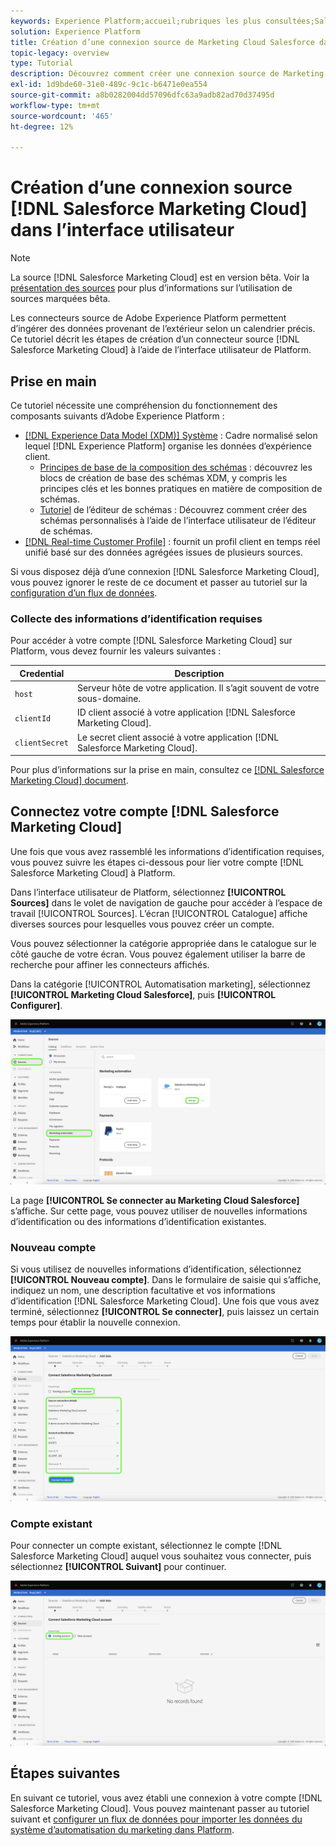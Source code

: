 ```yaml
---
keywords: Experience Platform;accueil;rubriques les plus consultées;Salesforce marketing cloud;Salesforce Marketing Cloud
solution: Experience Platform
title: Création d’une connexion source de Marketing Cloud Salesforce dans l’interface utilisateur
topic-legacy: overview
type: Tutorial
description: Découvrez comment créer une connexion source de Marketing Cloud Salesforce à l’aide de l’interface utilisateur de Adobe Experience Platform.
exl-id: 1d9bde60-31e0-489c-9c1c-b6471e0ea554
source-git-commit: a8b0282004dd57096dfc63a9adb82ad70d37495d
workflow-type: tm+mt
source-wordcount: '465'
ht-degree: 12%

---
```


# Création d’une connexion source [!DNL Salesforce Marketing Cloud] dans l’interface utilisateur

>[!NOTE]
>
> La source [!DNL Salesforce Marketing Cloud] est en version bêta. Voir la [présentation des sources](../../../../home.md#terms-and-conditions) pour plus d’informations sur l’utilisation de sources marquées bêta.

Les connecteurs source de Adobe Experience Platform permettent d’ingérer des données provenant de l’extérieur selon un calendrier précis. Ce tutoriel décrit les étapes de création d’un connecteur source [!DNL Salesforce Marketing Cloud] à l’aide de l’interface utilisateur de Platform.

## Prise en main

Ce tutoriel nécessite une compréhension du fonctionnement des composants suivants d’Adobe Experience Platform :

* [[!DNL Experience Data Model (XDM)] Système](../../../../../xdm/home.md) : Cadre normalisé selon lequel  [!DNL Experience Platform] organise les données d’expérience client.
   * [Principes de base de la composition des schémas](../../../../../xdm/schema/composition.md) : découvrez les blocs de création de base des schémas XDM, y compris les principes clés et les bonnes pratiques en matière de composition de schémas.
   * [Tutoriel](../../../../../xdm/tutorials/create-schema-ui.md) de l’éditeur de schémas : Découvrez comment créer des schémas personnalisés à l’aide de l’interface utilisateur de l’éditeur de schémas.
* [[!DNL Real-time Customer Profile]](../../../../../profile/home.md) : fournit un profil client en temps réel unifié basé sur des données agrégées issues de plusieurs sources.

Si vous disposez déjà d’une connexion [!DNL Salesforce Marketing Cloud], vous pouvez ignorer le reste de ce document et passer au tutoriel sur la [configuration d’un flux de données](../../dataflow/marketing-automation.md).

### Collecte des informations d’identification requises

Pour accéder à votre compte [!DNL Salesforce Marketing Cloud] sur Platform, vous devez fournir les valeurs suivantes :

| Credential | Description |
| ---------- | ----------- |
| `host` | Serveur hôte de votre application. Il s’agit souvent de votre sous-domaine. |
| `clientId` | ID client associé à votre application [!DNL Salesforce Marketing Cloud]. |
| `clientSecret` | Le secret client associé à votre application [!DNL Salesforce Marketing Cloud]. |

Pour plus d’informations sur la prise en main, consultez ce [[!DNL Salesforce Marketing Cloud] document](https://developer.salesforce.com/docs/atlas.en-us.mc-apis.meta/mc-apis/authentication.htm).

## Connectez votre compte [!DNL Salesforce Marketing Cloud]

Une fois que vous avez rassemblé les informations d’identification requises, vous pouvez suivre les étapes ci-dessous pour lier votre compte [!DNL Salesforce Marketing Cloud] à Platform.

Dans l’interface utilisateur de Platform, sélectionnez **[!UICONTROL Sources]** dans le volet de navigation de gauche pour accéder à l’espace de travail [!UICONTROL Sources]. L’écran [!UICONTROL Catalogue] affiche diverses sources pour lesquelles vous pouvez créer un compte.

Vous pouvez sélectionner la catégorie appropriée dans le catalogue sur le côté gauche de votre écran. Vous pouvez également utiliser la barre de recherche pour affiner les connecteurs affichés.

Dans la catégorie [!UICONTROL Automatisation marketing], sélectionnez **[!UICONTROL Marketing Cloud Salesforce]**, puis **[!UICONTROL Configurer]**.

![catalogue](../../../../images/tutorials/create/salesforce-marketing-cloud/catalog.png)

La page **[!UICONTROL Se connecter au Marketing Cloud Salesforce]** s’affiche. Sur cette page, vous pouvez utiliser de nouvelles informations d’identification ou des informations d’identification existantes.

### Nouveau compte

Si vous utilisez de nouvelles informations d’identification, sélectionnez **[!UICONTROL Nouveau compte]**. Dans le formulaire de saisie qui s’affiche, indiquez un nom, une description facultative et vos informations d’identification [!DNL Salesforce Marketing Cloud]. Une fois que vous avez terminé, sélectionnez **[!UICONTROL Se connecter]**, puis laissez un certain temps pour établir la nouvelle connexion.

![new](../../../../images/tutorials/create/salesforce-marketing-cloud/new.png)

### Compte existant

Pour connecter un compte existant, sélectionnez le compte [!DNL Salesforce Marketing Cloud] auquel vous souhaitez vous connecter, puis sélectionnez **[!UICONTROL Suivant]** pour continuer.

![existant](../../../../images/tutorials/create/salesforce-marketing-cloud/existing.png)

## Étapes suivantes

En suivant ce tutoriel, vous avez établi une connexion à votre compte [!DNL Salesforce Marketing Cloud]. Vous pouvez maintenant passer au tutoriel suivant et [configurer un flux de données pour importer les données du système d’automatisation du marketing dans Platform](../../dataflow/marketing-automation.md).
